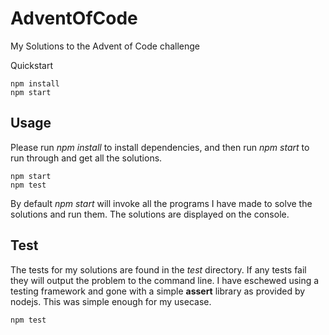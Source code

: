 # AdventOfCode

My Solutions to the Advent of Code challenge

Quickstart

```
npm install
npm start
```

## Usage

Please run _npm install_ to install dependencies, and then run _npm start_ to run through and get all the solutions.

```
npm start
npm test
```

By default _npm start_ will invoke all the programs I have made to solve the solutions and run them. The solutions are displayed on the console.

## Test

The tests for my solutions are found in the _test_ directory. If any tests fail they will output the problem to the command line. I have eschewed using a testing framework and gone with a simple **assert** library as provided by nodejs. This was simple enough for my usecase.

```
npm test
```
